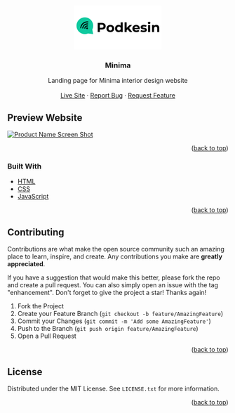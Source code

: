 <div id="top"></div>

<!-- PROJECT LOGO -->
<br />
<div align="center">
  <a href="https://github.com/mavolty/podkesin">
    <img src="/assets/brand.png" alt="Logo">
  </a>

<h3 align="center">Minima</h3>

  <p align="center">
    Landing page for Minima interior design website
    <br />
    <br />
    <a href="https://podkesin.netlify.app/">Live Site</a>
    ·
    <a href="https://github.com/mavolty/podkesin/issues">Report Bug</a>
    ·
    <a href="https://github.com/mavolty/podkesin/issues">Request Feature</a>
  </p>
</div>

<!-- PREVIEW WEBSITE -->
## Preview Website

[![Product Name Screen Shot][product-screenshot]](https://podkesin.netlify.app/)

<p align="right">(<a href="#top">back to top</a>)</p>

### Built With

* [HTML](https://html.spec.whatwg.org/multipage/xhtml.html)
* [CSS](https://developer.mozilla.org/en-US/docs/Web/CSS)
* [JavaScript](https://javascript.info/)

<p align="right">(<a href="#top">back to top</a>)</p>

<!-- CONTRIBUTING -->
## Contributing

Contributions are what make the open source community such an amazing place to learn, inspire, and create. Any contributions you make are **greatly appreciated**.

If you have a suggestion that would make this better, please fork the repo and create a pull request. You can also simply open an issue with the tag "enhancement".
Don't forget to give the project a star! Thanks again!

1. Fork the Project
2. Create your Feature Branch (`git checkout -b feature/AmazingFeature`)
3. Commit your Changes (`git commit -m 'Add some AmazingFeature'`)
4. Push to the Branch (`git push origin feature/AmazingFeature`)
5. Open a Pull Request

<p align="right">(<a href="#top">back to top</a>)</p>

<!-- LICENSE -->
## License

Distributed under the MIT License. See `LICENSE.txt` for more information.

<p align="right">(<a href="#top">back to top</a>)</p>

<!-- MARKDOWN LINKS & IMAGES -->
<!-- https://www.markdownguide.org/basic-syntax/#reference-style-links -->
[product-screenshot]: https://awesomescreenshot.s3.amazonaws.com/image/2851424/19854420-315f1290b7cba5acfaa171036dde6ffd.png?X-Amz-Algorithm=AWS4-HMAC-SHA256&X-Amz-Credential=AKIAJSCJQ2NM3XLFPVKA%2F20220110%2Fus-east-1%2Fs3%2Faws4_request&X-Amz-Date=20220110T141139Z&X-Amz-Expires=28800&X-Amz-SignedHeaders=host&X-Amz-Signature=6c7f5d2613f277ad693f9908d60aa65a593b5e2a363d7d98ad120cf25c28b03d
